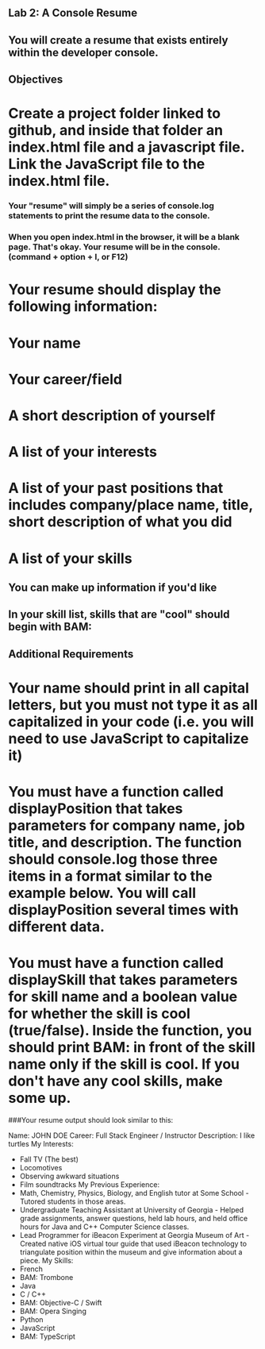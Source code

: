 ## Lab 2: A Console Resume

## You will create a resume that exists entirely within the developer console.

## Objectives

# Create a project folder linked to github, and inside that folder an index.html file and a javascript file. Link the JavaScript file to the index.html file.

### Your "resume" will simply be a series of console.log statements to print the resume data to the console.

### When you open index.html in the browser, it will be a blank page. That's okay. Your resume will be in the console. (command + option + I, or F12)
# Your resume should display the following information:
# Your name
# Your career/field
# A short description of yourself
# A list of your interests
# A list of your past positions that includes company/place name, title, short description of what you did
# A list of your skills
## You can make up information if you'd like
## In your skill list, skills that are "cool" should begin with BAM:

## Additional Requirements

# Your name should print in all capital letters, but you must not type it as all capitalized in your code (i.e. you will need to use JavaScript to capitalize it)

# You must have a function called displayPosition that takes parameters for company name, job title, and description. The function should console.log those three items in a format similar to the example below. You will call displayPosition several times with different data.

# You must have a function called displaySkill that takes parameters for skill name and a boolean value for whether the skill is cool (true/false). Inside the function, you should print BAM: in front of the skill name only if the skill is cool. If you don't have any cool skills, make some up.


###Your resume output should look similar to this:

Name: JOHN DOE
Career: Full Stack Engineer / Instructor
Description: I like turtles
My Interests:
* Fall TV (The best)
* Locomotives
* Observing awkward situations
* Film soundtracks
My Previous Experience:
* Math, Chemistry, Physics, Biology, and English tutor at Some School - Tutored students in those areas.
* Undergraduate Teaching Assistant at University of Georgia - Helped grade assignments, answer questions, held lab hours, and held office hours for Java and C++ Computer Science classes.
* Lead Programmer for iBeacon Experiment at Georgia Museum of Art - Created native iOS virtual tour guide that used iBeacon technology to triangulate position within the museum and give information about a piece.
My Skills:
* French
* BAM: Trombone
* Java
* C / C++
* BAM: Objective-C / Swift
* BAM: Opera Singing
* Python
* JavaScript
* BAM: TypeScript
